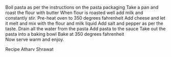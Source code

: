 Boil pasta as per the instructions on the pasta packaging
Take a pan and roast the flour with butter
When flour is roasted well add milk and constantly stir. 
Pre-heat oven to 350 degrees fahrenheit
Add cheese and let it melt and mix with the flour and milk liquid 
Add salt and pepper as per the taste. 
Drain all the water from the pasta
Add pasta to the sauce 
Take out the pasta into a baking bowl 
Bake at 350 degrees fahrenheit \
Now serve warm and enjoy. 

Recipe Atharv Shrawat